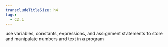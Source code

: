 ```yaml
---
transcludeTitleSize: h4
tags:
  - C2.1
---
```

use variables, constants, expressions, and assignment statements to store and manipulate numbers and text in a program
